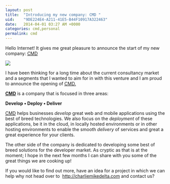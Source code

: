 ```yaml
---
layout: post
title:  "Introducing my new company: CMD "
uid:	"9DE224E4-A211-41E5-B44F10917A322463"
date:   2014-04-01 03:27 AM +0000
categories: cmd,personal
permalink: cmd
---
```

<p class="p1">Hello Internet!&nbsp;It gives me great pleasure to announce the start of my new company: <a href="http://charliemikedelta.com"><abbr title="Charlie Mike Delta">CMD</abbr></a></p>

<p><img src="http://www.markdrew.co.uk/blog/enclosures/cmd_banner.png" /></p>

<p>I have been thinking for a long time about the current consultancy market and a segments that I wanted to aim for in with this venture and I am proud to announce the opening of <a href="http://charliemikedelta.com"><abbr title="Charlie Mike Delta">CMD.</abbr></a></p>

<p class="p1"><strong><a href="http://charliemikedelta.com"><abbr title="Charlie Mike Delta">CMD</abbr></a></strong> is a company that is focused in three areas:</p>

<p class="p1"><strong>Develop &bull; Deploy &bull; Deliver</strong></p>

<p class="p1"><a href="http://charliemikedelta.com"><abbr title="Charlie Mike Delta">CMD</abbr></a> helps businesses <em>develop</em> great web and mobile applications using the best of breed technologies. We also focus on the <em>deployment</em> of these applications, be it in the cloud, in locally hosted environments or in other hosting environments to enable the smooth <em>delivery</em> of services and great a great experience for your clients.</p>

<p class="p1">The other side of the company is dedicated to developing some best of breed solutions for the developer market. As cryptic as that is at the moment; I hope in the next few months I can share with you some of the great things we are cooking up!</p>

<p class="p1">If you would like to find out more, have an idea for a project in which we can help why not head over to&nbsp; <a href="http://charliemikedelta.com">http://charliemikedelta.com</a> and contact us?</p>
